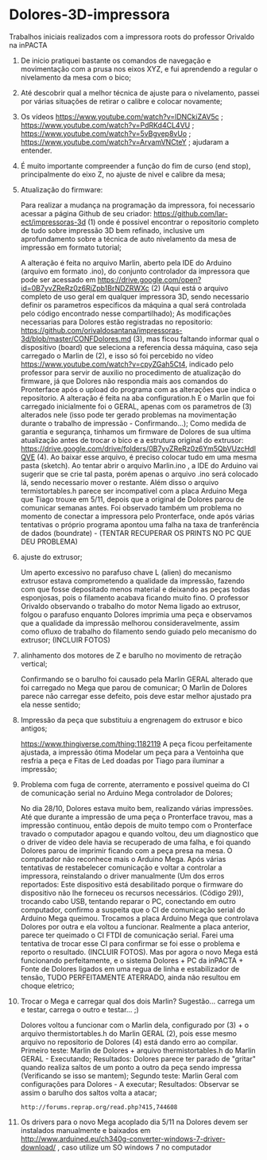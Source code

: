 # Dolores-3D-impressora
Trabalhos iniciais realizados com a impressora roots do professor Orivaldo na inPACTA

1. De inicio pratiquei bastante os comandos de navegação e movimentação com a prusa nos eixos XYZ, e fui aprendendo a regular o nivelamento da mesa com o bico;

2. Até descobrir qual a melhor técnica de ajuste para o nivelamento, passei por várias situações de retirar o calibre e colocar novamente;

3. Os vídeos
	https://www.youtube.com/watch?v=lDNCkiZAV5c ;
	https://www.youtube.com/watch?v=PdRKd4CL4VU ;
	https://www.youtube.com/watch?v=5vBgvep8vUo ;
	https://www.youtube.com/watch?v=ArvamVNCteY ;
ajudaram a entender.

4. É muito importante compreender a função do fim de curso (end stop), principalmente do eixo Z, no ajuste de nivel e calibre da mesa;

5. Atualização do firmware:

	Para realizar a mudança na programação da impressora, foi necessario acessar a página Github de seu criador: 	https://github.com/lar-ect/impressoras-3d (1) onde é possivel encontrar o repositorio completo de tudo sobre impressão 3D bem refinado, inclusive um aprofundamento sobre a técnica de auto nivelamento da mesa de impressão em formato tutorial;
	
	A alteração é feita no arquivo Marlin, aberto pela IDE do Arduino (arquivo em formato .ino), do conjunto controlador da impressora que pode ser acessado em https://drive.google.com/open?id=0B7yvZReRz0z6RjZpb1BrNDZRWXc (2)
(Aqui está o arquivo completo de uso geral em qualquer impressora 3D, sendo necessario definir os parametros especificos da máquina a qual será controlada pelo código encontrado nesse compartilhado);
	As modificações necessarias para Dolores estão registradas no repositorio: https://github.com/orivaldosantana/impressoras-3d/blob/master/CONFDolores.md (3), mas ficou faltando informar qual o dispositivo (board) que seleciona a referencia dessa máquina, caso seja carregado o Marlin de (2), e isso só foi percebido no vídeo https://www.youtube.com/watch?v=cpyZGah5Ct4, indicado pelo professor para servir de auxilio no procedimento de atualização do firmware, já que Dolores não respondia mais aos comandos do Pronterface após o upload do programa com as alterações que indica o repositorio.
	A alteração é feita na aba configuration.h
	E o Marlin que foi carregado inicialmente foi o GERAL, apenas com os parametros de (3) alterados nele (isso pode ter gerado problemas na movimentação durante o trabalho de impressão - Confirmando...); 
	Como medida de garantia e segurança, tinhamos um firmware de Dolores de sua ultima atualização antes de trocar o bico e a estrutura original do extrusor: https://drive.google.com/drive/folders/0B7yvZReRz0z6Ym5QbVUzcHdIQVE (4). Ao baixar esse arquivo, é preciso colocar tudo em uma mesma pasta (sketch). Ao tentar abrir o arquivo Marlin.ino , a IDE do Arduino vai sugerir que se crie tal pasta, porém apenas o arquivo .ino será colocado lá, sendo necessario mover o restante.
	Além disso o arquivo termistortables.h parece ser incompativel com a placa Arduino Mega que Tiago trouxe em 5/11, depois que a original de Dolores parou de comunicar semanas antes.
	Foi observado também um problema no momento de conectar a impressora pelo Pronterface, onde após várias tentativas o próprio programa apontou uma falha na taxa de tranferência de dados (boundrate) - (TENTAR RECUPERAR OS PRINTS NO PC QUE DEU PROBLEMA)

6. ajuste do extrusor;
	
	Um aperto excessivo no parafuso chave L (alien) do mecanismo extrusor estava comprometendo a qualidade da impressão, fazendo com que fosse depositado menos material e deixando as peças todas esponjosas, pois o filamento acabava ficando muito fino. O professor Orivaldo observando o trabalho do motor Nema ligado ao extrusor, folgou o parafuso enquanto Dolores imprimia uma peça e observamos que a qualidade da impressão melhorou consideravelmente, assim como ofluxo de trabalho do filamento sendo guiado pelo mecanismo do extrusor; (INCLUIR FOTOS)
	
7. alinhamento dos motores de Z e barulho no movimento de retração vertical;

	Confirmando se o barulho foi causado pela Marlin GERAL alterado que foi carregado no Mega que parou de comunicar;
	O Marlin de Dolores parece não carregar esse defeito, pois deve estar melhor ajustado pra ela nesse sentido;
	
8. Impressão da peça que substituiu a engrenagem do extrusor e bico antigos;

	https://www.thingiverse.com/thing:1182119 A peça ficou perfeitamente ajustada, a impressão ótima
	Modelar um peça para a Ventoinha que resfria a peça e Fitas de Led doadas por Tiago para iluminar a impressão;
	
9. Problema com fuga de corrente, aterramento e possivel queima do CI de comunicação serial no Arduino Mega controlador de Dolores;

	No dia 28/10, Dolores estava muito bem, realizando várias impressões. Até que durante a impressão de uma peça o Pronterface travou, mas a impressão continuou, então depois de muito tempo com o Pronterface travado o computador apagou e quando voltou, deu um diagnostico que o driver de vídeo dele havia se recuperado de uma falha, e foi quando Dolores parou de imprimir ficando com a peça presa na mesa. O computador não reconhece mais o Arduino Mega. Após várias tentativas de restabelecer comunicação e voltar a controlar a impressora, reinstalando o driver manualmente (Um dos erros reportados: Este dispositivo está desabilitado porque o firmware do dispositivo não lhe forneceu os recursos necessários. (Código 29)), trocando cabo USB, tentando reparar o PC, conectando em outro computador, confirmo a suspeita que o CI de comunicação serial do Arduino Mega queimou.
	Trocamos a placa Arduino Mega que controlava Dolores por outra e ela voltou a funcionar. Realmente a placa anterior, parece ter queimado o CI FTDI de comunicação serial. Farei uma tentativa de trocar esse CI para confirmar se foi esse o problema e reporto o resultado. (INCLUIR FOTOS). Mas por agora o novo Mega está funcionando perfeitamente, e o sistema Dolores + PC da inPACTA + Fonte de Dolores ligados em uma regua de linha e estabilizador de tensão, TUDO PERFEITAMENTE ATERRADO, ainda não resultou em choque eletrico;

10. Trocar o Mega e carregar qual dos dois Marlin? Sugestão... carrega um e testar, carrega o outro e testar... ;)
	
	Dolores voltou a funcionar com o Marlin dela, configurado por (3) + o arquivo thermistortables.h do Marlin GERAL (2), pois esse mesmo arquivo no repositorio de Dolores (4) está dando erro ao compilar.
	Primeiro teste: Marlin de Dolores + arquivo thermistortables.h do Marlin GERAL - Executando;
		Resultados: Dolores parece ter parado de "gritar" quando realiza saltos de um ponto a outro da peça sendo 			impressa (Verificando se isso se mantem);
	Segundo teste: Marlin Geral com configurações para Dolores - A executar;
		Resultados: Observar se assim o barulho dos saltos volta a atacar;
		
		http://forums.reprap.org/read.php?415,744608
	
11. Os drivers para o novo Mega acoplado dia 5/11 na Dolores devem ser instalados manualmente e baixados em http://www.arduined.eu/ch340g-converter-windows-7-driver-download/ , caso utilize um SO windows 7 no computador
